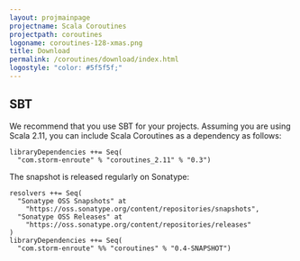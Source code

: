 ```yaml
---
layout: projmainpage
projectname: Scala Coroutines
projectpath: coroutines
logoname: coroutines-128-xmas.png
title: Download
permalink: /coroutines/download/index.html
logostyle: "color: #5f5f5f;"
---
```



## SBT

We recommend that you use SBT for your projects.
Assuming you are using Scala 2.11,
you can include Scala Coroutines as a dependency as follows:

    libraryDependencies ++= Seq(
      "com.storm-enroute" % "coroutines_2.11" % "0.3")

The snapshot is released regularly on Sonatype:

    resolvers ++= Seq(
      "Sonatype OSS Snapshots" at
        "https://oss.sonatype.org/content/repositories/snapshots",
      "Sonatype OSS Releases" at
        "https://oss.sonatype.org/content/repositories/releases"
    )
    libraryDependencies ++= Seq(
      "com.storm-enroute" %% "coroutines" % "0.4-SNAPSHOT")
